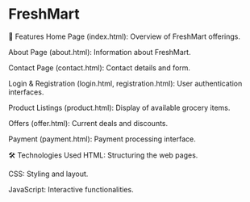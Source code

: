 # FreshMart
🚀 Features
Home Page (index.html): Overview of FreshMart offerings.

About Page (about.html): Information about FreshMart.

Contact Page (contact.html): Contact details and form.

Login & Registration (login.html, registration.html): User authentication interfaces.

Product Listings (product.html): Display of available grocery items.

Offers (offer.html): Current deals and discounts.

Payment (payment.html): Payment processing interface.

🛠️ Technologies Used
HTML: Structuring the web pages.

CSS: Styling and layout.

JavaScript: Interactive functionalities.
